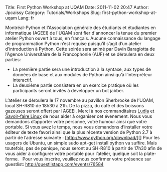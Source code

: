 Title: First Python Workshop at UQAM
Date: 2011-11-02 20:47
Author: Jpcaissy
Category: Tutorials/Workshops
Slug: first-python-workshop-at-uqam
Lang: fr

Montréal-Python et l'Association générale des étudiants et étudiantes en
informatique (AGEEI) de l'UQAM sont fier d'annoncer la tenue du premier
atelier Python ouvert à tous, en français. Aucune connaissance du
langage de programmation Python n’est requise puisqu’il s’agit d’un
atelier d’introduction à Python. Cette soirée sera animé par Davin
Baragiotta de l’Agence Universitaire de la Francophonie (AUF) et se
déroulera en deux parties:

-   La première partie sera une introduction à la syntaxe, aux types de
    données de base et aux modules de Python ainsi qu’à l’interpréteur
    interactif.
-   La deuxième partie consistera en un exercice pratique où les
    participants seront invités à développer un bot jabber.

L’atelier se déroulera le 17 novembre au pavillon Sherbrooke de l’UQAM,
local SH-R810 de 18h30 à 21h. De la pizza, du café et des boissons
gazeuses seront offert par l’AGEEI. Merci à nos commanditaires [Ludia][]
et [Savoir-faire Linux][] de nous aider à organiser cet évenement. Nous
vous demandons d’apporter votre personne, votre humour ainsi que votre
portable. Si vous avez le temps, nous vous demandons d’installer votre
éditeur de texte favori ainsi que la plus récente version de Python 2.7
à partir de l’adresse suivante : [http://www.python.org/download/][]
Pour les usagers de Ubuntu, un simple sudo apt-get install python va
suffire. Mais toutefois, pas de panique, nous seront au SH-R810 à partir
de 17h30 afin de vous aider à configurer votre portable pour l’atelier,
quelque soit la plate-forme.   Pour vous inscrire, veuillez nous
confirmer votre présence sur guestlist:
http://guestlistapp.com/events/76584

  [Ludia]: http://ludia.com
  [Savoir-faire Linux]: http://savoirfairelinux.com
  [http://www.python.org/download/]: http://www.python.org/download/
